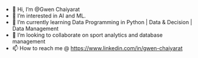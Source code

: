 - 👋 Hi, I’m @Gwen Chaiyarat
- 👀 I’m interested in AI and ML. 
- 🌱 I’m currently learning Data Programming in Python | Data & Decision | Data Management
- 💞️ I’m looking to collaborate on sport analytics and database management
- 📫 How to reach me @ https://www.linkedin.com/in/gwen-chaiyarat


<!---
G-C415/G-C415 is a ✨ special ✨ repository because its `README.md` (this file) appears on your GitHub profile.
You can click the Preview link to take a look at your changes.
--->
